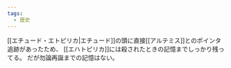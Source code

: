 ```yaml
---
tags:
  - 歴史
---
```


[[エチュード・エトピリカ|エチュード]]の頭に直接[[アルテミス]]とのポインタ追跡があったため、
[[エハトピリカ]]には殺されたときの記憶までしっかり残ってる。
だが勿論再誕までの記憶はない。